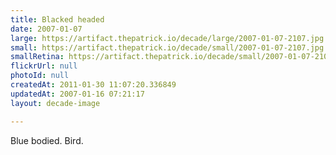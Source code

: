 ```yaml
---
title: Blacked headed
date: 2007-01-07
large: https://artifact.thepatrick.io/decade/large/2007-01-07-2107.jpg
small: https://artifact.thepatrick.io/decade/small/2007-01-07-2107.jpg
smallRetina: https://artifact.thepatrick.io/decade/small/2007-01-07-2107@2x.jpg
flickrUrl: null
photoId: null
createdAt: 2011-01-30 11:07:20.336849
updatedAt: 2007-01-16 07:21:17
layout: decade-image

---
```

Blue bodied. Bird.
